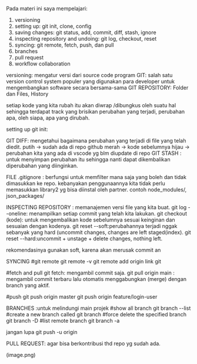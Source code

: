 Pada materi ini saya mempelajari:
1. versioning
2. setting up: git init, clone, config
3. saving changes: git status, add, commit, diff, stash, ignore
4. inspecting repository and undoing: git log, checkout, reset
5. syncing: git remote, fetch, push, dan pull
6. branches
7. pull request
8. workflow collaboration

versioning: mengatur versi dari source code program
GIT: salah satu version control system populer yang digunakan para developer untuk mengembangkan software secara bersama-sama
GIT REPOSITORY: Folder dan Files, History

setiap kode yang kita rubah itu akan diwrap /dibungkus oleh suatu hal sehingga terdapat track yang brisikan perubahan yang terjadi, perubahan apa, oleh siapa, apa yang dirubah.

setting up
git init:

GIT DIFF: mengetahui bagaimana perubahan yang terjadi di file yang telah diedit.
putih -> sudah ada di repo github
merah -> kode sebelumnya
hijau -> perubahan kita yang ada di vscode yg blm diupdate di repo
GIT STASH : untuk menyimpan perubahan itu sehingga nanti dapat dikembalikan diperubahan yang diinginkan.

FILE .gitignore : berfungsi untuk memfilter mana saja yang boleh dan tidak dimasukkan ke repo.
kebanyakan penggunaannya kita tidak perlu memasukkan library2 yg bisa diinstal oleh partner. contoh node_modules/, json_packages/

INSPECTING REPOSITORY : memanajemen versi file yang kita buat.
git log --oneline: menampilkan setiap commit yang telah kita lakukan.
git checkout (kode): untuk mengembalikan kode sebelumnya sesuai keinginan dan sesuaian dengan kodenya.
git reset --soft:perubahannya terjadi nggak sebanyak yang hard (uncommit changes, changes are left staged(index).
git reset --hard:uncommit + unstage + delete changes, nothing left.

rekomendasinya gunakan soft, karena akan merusak commit an

SYNCING
#git remote
git remote -v
git remote add origin link git

#fetch and pull
git fetch:  mengambil commit saja.
git pull origin main : mengambil commit terbaru lalu otomatis menggabungkan (merge) dengan branch yang aktif.

#push
git push origin master
git push origin feature/login-user

BRANCHES :untuk melindungi main projek
#show all branch
git branch --list
#create a new branch called <branch>
git branch <branch>
#force delete the specified branch
git branch -D <branch>
#list remote branch
git branch -a

jangan lupa git push -u origin <branch>

PULL REQUEST: agar bisa berkontribusi thd repo yg sudah ada.


(image.png)